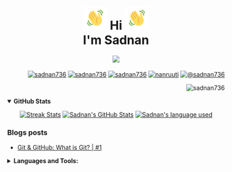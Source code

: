 <h1 align="center"><img src="https://github.com/sadnan736/sadnan736/blob/main/Wave.gif" height="55px" width="55px"> Hi <img src="https://github.com/sadnan736/sadnan736/blob/main/Wave.gif" height="55px" width="55px"> <br>I'm Sadnan</h1>
<!-- Typing SVG by DenverCoder1 - https://github.com/DenverCoder1/readme-typing-svg -->
<p align="center">
<!--   <a href="https://github.com/DenverCoder1/readme-typing-svg"> -->
    <img src="https://readme-typing-svg.herokuapp.com?color=E22FE4&width=400&height=45&lines=Computer+Science+Student;Data+Enthusiast;...Learning...&center=true"></a>

</p>


<p align="right">
<a href="https://dev.to/sadnan736" target="blank"><img align="center" src="https://raw.githubusercontent.com/rahuldkjain/github-profile-readme-generator/master/src/images/icons/Social/devto.svg" alt="sadnan736" height="30"/></a>
<a href="https://twitter.com/sadnan736" target="blank"><img align="center" src="https://raw.githubusercontent.com/rahuldkjain/github-profile-readme-generator/master/src/images/icons/Social/twitter.svg" alt="sadnan736" height="30"/></a>
<a href="https://linkedin.com/in/sadnan736" target="blank"><img align="center" src="https://raw.githubusercontent.com/rahuldkjain/github-profile-readme-generator/master/src/images/icons/Social/linked-in-alt.svg" alt="sadnan736" height="30"/></a>
<a href="https://instagram.com/nanruuti" target="blank"><img align="center" src="https://raw.githubusercontent.com/rahuldkjain/github-profile-readme-generator/master/src/images/icons/Social/instagram.svg" alt="nanruuti" height="30"/></a>
<a href="https://www.youtube.com/c/@sadnan736" target="blank"><img align="center" src="https://raw.githubusercontent.com/rahuldkjain/github-profile-readme-generator/master/src/images/icons/Social/youtube.svg" alt="@sadnan736" height="30"/></a>
</p>

<p align="right"> <img src="https://komarev.com/ghpvc/?username=sadnan736&label=Profile%20views&color=0e75b6&style=flat" alt="sadnan736" /> </p>




<details open="">
  <summary><b>GitHub Stats</b></summary>
  <p align="center">
    <a href="https://github.com/sadnan736/sadnan736"><img alt="Streak Stats" src="https://github-readme-streak-stats.herokuapp.com/?user=sadnan736&theme=highcontrast"/></a>
    <a href="https://github.com/sadnan736/sadnan736"><img alt="Sadnan's GitHub Stats" src="https://github-readme-stats.vercel.app/api?username=sadnan736&show_icons=true&theme=merko" width=55%/></a>
    <a href="https://github.com/sadnan736/sadnan736"><img alt="Sadnan's language used" src="https://github-readme-stats.vercel.app/api/top-langs/?username=sadnan736&layout=compact&langs_count=8&theme=gruvbox" width=40%/></a>
  
</details>


  
 <!--Adding private contributions count to total commits count
![Anurag's GitHub stats](https://github-readme-stats.vercel.app/api?username=mitul3737&count_private=true)-->
<!--
![Anurag's GitHub stats](https://github-readme-stats.vercel.app/api?username=anuraghazra&hide=contribs,prs)-->
<!--Showing icons
![Anurag's GitHub stats](https://github-readme-stats.vercel.app/api?username=anuraghazra&show_icons=true)-->
<!--theme colour change  
![Anurag's GitHub stats](https://github-readme-stats.vercel.app/api?username=mitul3737&show_icons=true&theme=merko/dark/ radical/ merko/ gruvbox/ tokyonight/ onedark/ cobalt/ synthwave/highcontrast/ dracula)-->

### Blogs posts
<!-- BLOG-POST-LIST:START -->
- [Git &amp; GitHub: What is Git? | #1](https://future.forem.com/sadnan736/git-github-what-is-git-1-22dg)
<!-- BLOG-POST-LIST:END -->


<details>
<summary><b>Languages and Tools:</b></summary>
<p align="left"> <a href="https://www.adobe.com/in/products/illustrator.html" target="_blank" rel="noreferrer"> <img src="https://www.vectorlogo.zone/logos/adobe_illustrator/adobe_illustrator-icon.svg" alt="illustrator" width="40" height="40"/> </a> <a href="https://www.photoshop.com/en" target="_blank" rel="noreferrer"> <img src="https://raw.githubusercontent.com/devicons/devicon/master/icons/photoshop/photoshop-line.svg" alt="photoshop" width="40" height="40"/> </a> <a href="https://www.python.org" target="_blank" rel="noreferrer"> <img src="https://raw.githubusercontent.com/devicons/devicon/master/icons/python/python-original.svg" alt="python" width="40" height="40"/> </a> </p>
</details>

